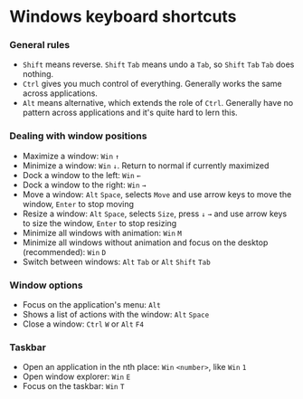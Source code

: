 # Windows keyboard shortcuts

### General rules

- `Shift` means reverse. `Shift` `Tab` means undo a `Tab`, so `Shift` `Tab` `Tab` does nothing.
- `Ctrl` gives you much control of everything. Generally works the same across applications.
- `Alt` means alternative, which extends the role of `Ctrl`. Generally have no pattern across applications and it's quite hard to lern this.

### Dealing with window positions

- Maximize a window: `Win` `↑`
- Minimize a window: `Win` `↓`. Return to normal if currently maximized
- Dock a window to the left: `Win` `←`
- Dock a window to the right: `Win` `→`
- Move a window: `Alt` `Space`, selects `Move` and use arrow keys to move the window, `Enter` to stop moving
- Resize a window: `Alt` `Space`, selects `Size`, press `↓` `→` and use arrow keys to size the window, `Enter` to stop resizing
- Minimize all windows with animation: `Win` `M`
- Minimize all windows without animation and focus on the desktop (recommended): `Win` `D`
- Switch between windows: `Alt` `Tab` or `Alt` `Shift` `Tab`

### Window options

- Focus on the application's menu: `Alt`
- Shows a list of actions with the window: `Alt` `Space`
- Close a window: `Ctrl` `W` or `Alt` `F4`

### Taskbar

- Open an application in the nth place: `Win` `<number>`, like `Win` `1`
- Open window explorer: `Win` `E`
- Focus on the taskbar: `Win` `T`